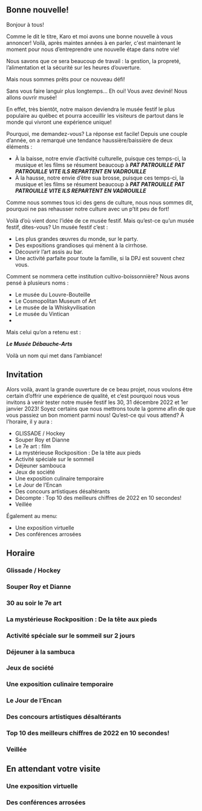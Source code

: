 ## Bonne nouvelle! ##

Bonjour à tous!

Comme le dit le titre, Karo et moi avons une bonne nouvelle à vous annoncer! Voilà, après maintes années à en parler, c'est maintenant le moment pour nous d’entreprendre une nouvelle étape dans notre vie!

Nous savons que ce sera beaucoup de travail : la gestion, la propreté, l’alimentation et la sécurité sur les heures d’ouverture.

Mais nous sommes prêts pour ce nouveau défi!

Sans vous faire languir plus longtemps… Eh oui! Vous avez deviné! Nous allons ouvrir musée!

En effet, très bientôt, notre maison deviendra le musée festif le plus populaire au québec et pourra acceuillir les visiteurs de partout dans le monde qui vivront une expérience unique!

Pourquoi, me demandez-vous? La réponse est facile! Depuis une couple d’année, on a remarqué une tendance haussière/baissière de deux éléments :
- À la baisse, notre envie d’activité culturelle, puisque ces temps-ci, la musique et les films se résument beaucoup à ***PAT PATROUILLE PAT PATROUILLE VITE ILS REPARTENT EN VADROUILLE***
- À la hausse, notre envie d’être sua brosse, puisque ces temps-ci, la musique et les films se résument beaucoup à ***PAT PATROUILLE PAT PATROUILLE VITE ILS REPARTENT EN VADROUILLE***

Comme nous sommes tous ici des gens de culture, nous nous sommes dit, pourquoi ne pas rehausser notre culture avec un p’tit peu de fort!

Voilà d’où vient donc l’idée de ce musée festif. Mais qu’est-ce qu’un musée festif, dites-vous? Un musée festif c’est :
-	Les plus grandes œuvres du monde, sur le party.
-	Des expositions grandioses qui mènent à la cirrhose.
-	Découvrir l’art assis au bar.
-	Une activité parfaite pour toute la famille, si la DPJ est souvent chez vous.

Comment se nommera cette institution cultivo-boissonnière? Nous avons pensé à plusieurs noms :
-	Le musée du Louvre-Bouteille
-	Le Cosmopolitan Museum of Art
-	Le musée de la Whiskyvilisation
-	Le musée du Vintican
-	
Mais celui qu’on a retenu est :

***Le Musée Débauche-Arts***

Voilà un nom qui met dans l’ambiance!

## Invitation ##

Alors voilà, avant la grande ouverture de ce beau projet, nous voulons être certain d’offrir une expérience de qualité, et c’est pourquoi nous vous invitons à venir tester notre musée festif les 30, 31 décembre 2022 et 1er janvier 2023! Soyez certains que nous mettrons toute la gomme afin de que vous passiez un bon moment parmi nous!
Qu’est-ce qui vous attend? À l'horaire, il y aura :
-	GLISSADE / Hockey
-	Souper Roy et Dianne
-	Le 7e art : film
-	La mystérieuse Rockposition : De la tête aux pieds
-	Activité spéciale sur le sommeil
-	Déjeuner sambouca
-	Jeux de société
-	Une exposition culinaire temporaire
-	Le Jour de l’Encan
-	Des concours artistiques désaltérants
-	Décompte : Top 10 des meilleurs chiffres de 2022 en 10 secondes!
-	Veillée

Également au menu:
-	Une exposition virtuelle
-	Des conférences arrosées

## Horaire ##
### Glissade / Hockey ###

### Souper Roy et Dianne ###

### 30 au soir le 7e art ###

### La mystérieuse Rockposition : De la tête aux pieds ###

### Activité spéciale sur le sommeil sur 2 jours ###

### Déjeuner à la sambuca ###

### Jeux de société ###

### Une exposition culinaire temporaire ###

### Le Jour de l’Encan ###

### Des concours artistiques désaltérants ###

### Top 10 des meilleurs chiffres de 2022 en 10 secondes! ###

### Veillée ###

## En attendant votre visite ##

### Une exposition virtuelle ###

### Des conférences arrosées ###
